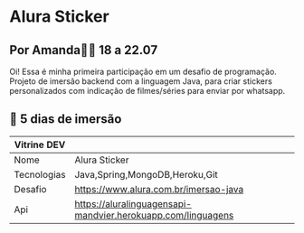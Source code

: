 # Alura Sticker
## Por Amanda🚀✨ 18 a 22.07
Oi! Essa é minha primeira participação em um desafio de programação.
Projeto de imersão backend com a linguagem Java, para criar stickers personalizados com indicação de filmes/séries para enviar por whatsapp.

## 🤿  5 dias de imersão

| Vitrine DEV||
| ------ | ------ |
|Nome| Alura Sticker |
|Tecnologias| Java,Spring,MongoDB,Heroku,Git |
|Desafio | https://www.alura.com.br/imersao-java |
|Api | https://aluralinguagensapi-mandvier.herokuapp.com/linguagens |